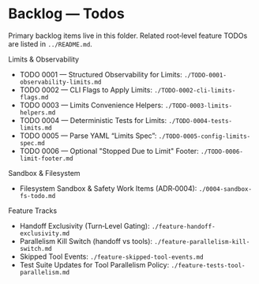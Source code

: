 # Backlog — Todos

Primary backlog items live in this folder. Related root‑level feature TODOs are listed in `../README.md`.

Limits & Observability
- TODO 0001 — Structured Observability for Limits: `./TODO-0001-observability-limits.md`
- TODO 0002 — CLI Flags to Apply Limits: `./TODO-0002-cli-limits-flags.md`
- TODO 0003 — Limits Convenience Helpers: `./TODO-0003-limits-helpers.md`
- TODO 0004 — Deterministic Tests for Limits: `./TODO-0004-tests-limits.md`
- TODO 0005 — Parse YAML “Limits Spec”: `./TODO-0005-config-limits-spec.md`
- TODO 0006 — Optional "Stopped Due to Limit" Footer: `./TODO-0006-limit-footer.md`

Sandbox & Filesystem
- Filesystem Sandbox & Safety Work Items (ADR‑0004): `./0004-sandbox-fs-todo.md`

Feature Tracks
- Handoff Exclusivity (Turn‑Level Gating): `./feature-handoff-exclusivity.md`
- Parallelism Kill Switch (handoff vs tools): `./feature-parallelism-kill-switch.md`
- Skipped Tool Events: `./feature-skipped-tool-events.md`
- Test Suite Updates for Tool Parallelism Policy: `./feature-tests-tool-parallelism.md`

